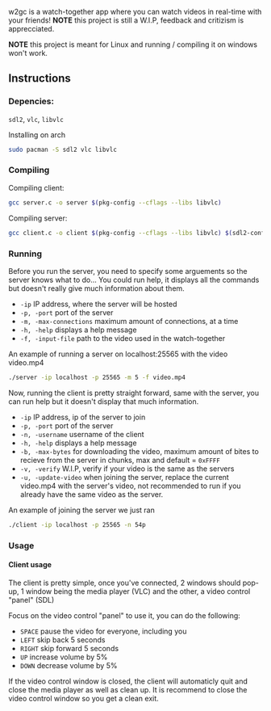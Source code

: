 w2gc is a watch-together app where you can watch videos in real-time with your friends! **NOTE** this project is still a W.I.P, feedback and critizism is apprecciated.

**NOTE** this project is meant for Linux and running / compiling it on windows won't work.

## Instructions

### Depencies:

`sdl2`, `vlc`, `libvlc`

Installing on arch

```sh
sudo pacman -S sdl2 vlc libvlc
```

### Compiling

Compiling client:

```sh
gcc server.c -o server $(pkg-config --cflags --libs libvlc)
```

Compiling server:

```sh
gcc client.c -o client $(pkg-config --cflags --libs libvlc) $(sdl2-config --cflags --libs)
```

### Running

Before you run the server, you need to specify some arguements so the server knows what to do... You could run help, it displays all the commands but doesn't really give much information about them.

- `-ip` IP address, where the server will be hosted
- `-p, -port` port of the server
- `-m, -max-connections` maximum amount of connections, at a time
- `-h, -help` displays a help message
- `-f, -input-file` path to the video used in the watch-together

An example of running a server on localhost:25565 with the video video.mp4

```sh
./server -ip localhost -p 25565 -m 5 -f video.mp4
```

Now, running the client is pretty straight forward, same with the server, you can run help but it doesn't display that much information.

- `-ip` IP address, ip of the server to join
- `-p, -port` port of the server
- `-n, -username` username of the client
- `-h, -help` displays a help message
- `-b, -max-bytes` for downloading the video, maximum amount of bites to recieve from the server in chunks, max and default = `0xFFFF`
- `-v, -verify` W.I.P, verify if your video is the same as the servers
- `-u, -update-video` when joining the server, replace the current video.mp4 with the server's video, not recommended to run if you already have the same video as the server.

An example of joining the server we just ran

```sh
./client -ip localhost -p 25565 -n 54p
```

### Usage

#### Client usage

The client is pretty simple, once you've connected, 2 windows should pop-up, 1 window being the media player (VLC) and the other, a video control "panel" (SDL)

Focus on the video control "panel" to use it, you can do the following:

- `SPACE` pause the video for everyone, including you
- `LEFT` skip back 5 seconds
- `RIGHT` skip forward 5 seconds
- `UP` increase volume by 5%
- `DOWN` decrease volume by 5%

If the video control window is closed, the client will automaticly quit and close the media player as well as clean up. It is recommend to close the video control window so you get a clean exit.